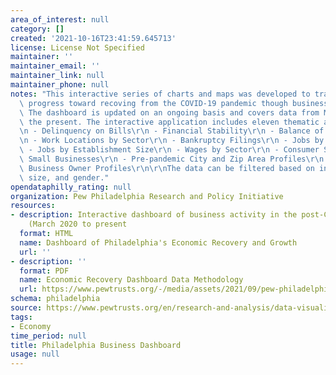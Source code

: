 ```yaml
---
area_of_interest: null
category: []
created: '2021-10-16T23:41:59.645713'
license: License Not Specified
maintainer: ''
maintainer_email: ''
maintainer_link: null
maintainer_phone: null
notes: "This interactive series of charts and maps was developed to track Philadelphia's\
  \ progress toward recoving from the COVID-19 pandemic though business activity metrics.\
  \ The dashboard is updated on an ongoing basis and covers data from March 2020 to\
  \ the present. The interactive application includes eleven thematic areas:\r\n\r\
  \n - Delinquency on Bills\r\n - Financial Stability\r\n - Balance of Credit Accounts\r\
  \n - Work Locations by Sector\r\n - Bankruptcy Filings\r\n - Jobs by Sector\r\n\
  \ - Jobs by Establishment Size\r\n - Wages by Sector\r\n - Consumer Spending at\
  \ Small Businesses\r\n - Pre-pandemic City and Zip Area Profiles\r\n - Pre-pandemic\
  \ Business Owner Profiles\r\n\r\nThe data can be filtered based on industry, location,\
  \ size, and gender."
opendataphilly_rating: null
organization: Pew Philadelphia Research and Policy Initiative
resources:
- description: Interactive dashboard of business activity in the post-COVID period
    (March 2020 to present
  format: HTML
  name: Dashboard of Philadelphia's Economic Recovery and Growth
  url: ''
- description: ''
  format: PDF
  name: Economic Recovery Dashboard Data Methodology
  url: https://www.pewtrusts.org/-/media/assets/2021/09/pew-philadelphia-business-dashboard-methodology.pdf
schema: philadelphia
source: https://www.pewtrusts.org/en/research-and-analysis/data-visualizations/2021/pew-dashboard-tracks-philadelphias-economic-recovery-and-growth-in-the-age-of-covid
tags:
- Economy
time_period: null
title: Philadelphia Business Dashboard
usage: null
---
```

